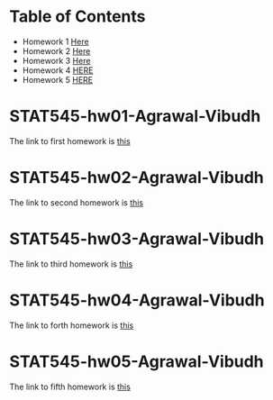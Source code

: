 # Table of Contents
- Homework 1 [Here](#Header1)
- Homework 2 [Here](#Header2)
- Homework 3 [Here](#Header3)
- Homework 4 [HERE](#Header4)
- Homework 5 [HERE](#Header5)



<a name="Header1">
</a>


# STAT545-hw01-Agrawal-Vibudh
The link to first homework is [this](https://github.com/vibudh2209/STAT545-hw-Agrawal-Vibudh/tree/master/hw01)


<a name="Header2">
</a>


# STAT545-hw02-Agrawal-Vibudh
The link to second homework is <a href="https://github.com/vibudh2209/STAT545-hw-Agrawal-Vibudh/tree/master/hw02">this</a>


<a name="Header3">
</a>

# STAT545-hw03-Agrawal-Vibudh
The link to third homework is [this](https://github.com/vibudh2209/STAT545-hw-Agrawal-Vibudh/tree/master/hw03)

<a name="Header4">
</a>

# STAT545-hw04-Agrawal-Vibudh
The link to forth homework is [this](https://github.com/vibudh2209/STAT545-hw-Agrawal-Vibudh/tree/master/hw04)

<a name="Header5">
</a>

# STAT545-hw05-Agrawal-Vibudh
The link to fifth homework is [this](https://github.com/vibudh2209/STAT545-hw-Agrawal-Vibudh/tree/master/hw05)


